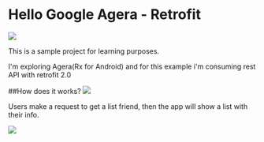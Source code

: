 # Hello Google Agera - Retrofit

<img src="https://github.com/LSTR/agera_retrofit/blob/master/android-agera.jpg"/>

This is a sample project for learning purposes.

I'm exploring Agera(Rx for Android) and for this example i'm consuming rest API with retrofit 2.0


##How does it works?
<img src="https://github.com/LSTR/agera_retrofit/blob/master/agera_retrofit_diagram.jpg"/>

Users make a request to get a list friend, then the app will show a list with their info.

<img src="https://github.com/LSTR/agera_retrofit/blob/master/agera_retrofit_ss.png"/>
